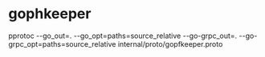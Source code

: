 # gophkeeper

pprotoc --go_out=. --go_opt=paths=source_relative   --go-grpc_out=. --go-grpc_opt=paths=source_relative   internal/proto/gopfkeeper.proto
